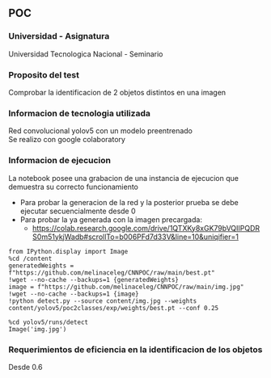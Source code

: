 ## POC 

### Universidad - Asignatura
Universidad Tecnologica Nacional - Seminario


### Proposito del test
Comprobar la identificacion de 2 objetos distintos en una imagen

### Informacion de tecnologia utilizada
Red convolucional yolov5 con un modelo preentrenado\
Se realizo con google colaboratory

### Informacion de ejecucion
La notebook posee una grabacion de una instancia de ejecucion que demuestra su correcto funcionamiento
* Para probar la generacion de la red y la posterior prueba se debe ejecutar secuencialmente desde 0
* Para probar la ya generada con la imagen precargada:
  * https://colab.research.google.com/drive/1QTXKy8xGK79bVQIIPQDRS0m51ykjWadb#scrollTo=b006PFd7d33V&line=10&uniqifier=1
```
from IPython.display import Image
%cd /content
generatedWeights = f"https://github.com/melinaceleg/CNNPOC/raw/main/best.pt"
!wget --no-cache --backups=1 {generatedWeights}
image = f"https://github.com/melinaceleg/CNNPOC/raw/main/img.jpg"
!wget --no-cache --backups=1 {image}
!python detect.py --source content/img.jpg --weights content/yolov5/poc2classes/exp/weights/best.pt --conf 0.25

%cd yolov5/runs/detect
Image('img.jpg')
```

### Requerimientos de eficiencia en la identificacion de los objetos
Desde 0.6 











